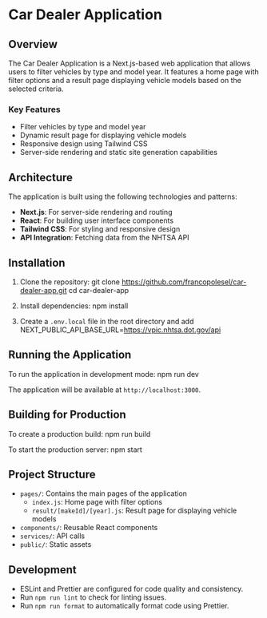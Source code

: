 # Car Dealer Application

## Overview

The Car Dealer Application is a Next.js-based web application that allows users to filter vehicles by type and model year. It features a home page with filter options and a result page displaying vehicle models based on the selected criteria.

### Key Features

- Filter vehicles by type and model year
- Dynamic result page for displaying vehicle models
- Responsive design using Tailwind CSS
- Server-side rendering and static site generation capabilities

## Architecture

The application is built using the following technologies and patterns:

- **Next.js**: For server-side rendering and routing
- **React**: For building user interface components
- **Tailwind CSS**: For styling and responsive design
- **API Integration**: Fetching data from the NHTSA API

## Installation

1. Clone the repository: git clone https://github.com/francopolesel/car-dealer-app.git
   cd car-dealer-app

2. Install dependencies: npm install

3. Create a `.env.local` file in the root directory and add NEXT_PUBLIC_API_BASE_URL=https://vpic.nhtsa.dot.gov/api

## Running the Application

To run the application in development mode: npm run dev

The application will be available at `http://localhost:3000`.

## Building for Production

To create a production build: npm run build

To start the production server: npm start

## Project Structure

- `pages/`: Contains the main pages of the application
  - `index.js`: Home page with filter options
  - `result/[makeId]/[year].js`: Result page for displaying vehicle models
- `components/`: Reusable React components
- `services/`: API calls
- `public/`: Static assets

## Development

- ESLint and Prettier are configured for code quality and consistency.
- Run `npm run lint` to check for linting issues.
- Run `npm run format` to automatically format code using Prettier.
